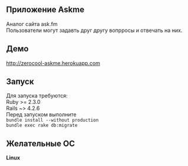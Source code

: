 ## Приложение Askme  
Аналог сайта ask.fm  
Пользователи могут задавть друг другу вопрросы и отвечать на них.  
## Демо
http://zerocool-askme.herokuapp.com
## Запуск  
Для запуска требуются:  
Ruby >= 2.3.0  
Rails ~> 4.2.6  
Перед запуском выполните  
`bundle install --without production`  
`bundle exec rake db:migrate`  
## Желательные ОС  
**Linux**
